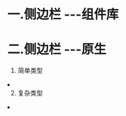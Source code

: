 
# 一.侧边栏 ---组件库
<template>
  <div class="father">
    <div class="fenlei">分类</div>
    <div class="buttom">
      <van-sidebar v-model="active">
        <van-sidebar-item v-for="(item, index) in list" :key="index" :title="item.title"/>
      </van-sidebar>
      <div class="box">{{ log[active].res }}</div>
    </div>
  </div>
</template>

<script>
import { ref } from "vue";
import { Sidebar, SidebarItem } from "vant";

export default {
  setup() {
    const list = ref([
      {
        title: 1,
      },
      {
        title: 2,
      },
      {
        title: 3,
      },
    ]);


    const log = ref([
      {
        res: "44444",
      },
      {
        res: "55555",
      },
      {
        res: "66666",
      },
    ]);

    const active = ref(0);

    return {
      active,
      list,
      log,
    };
  },
};
</script>

<style lang="less" scoped>
.father {
  width: 100%;
  height: 100%;
  .fenlei {
    width: 100%;
    height: 50px;
    background: pink;
    text-align: center;
    line-height: 50px;
  }
  .buttom {
    width: 100%;
    height: calc(100% - 50px);
    display: flex;
    .van-sidebar {
      width: 60px;
      height: 100%;
      display: flex;
      flex-direction: column;
      justify-content: space-between;
      .van-sidebar-item {
        display: flex;
        flex: 1;
        &::before {
          width: 6px;
          height: 100%;
          background: red;
        }
      }
    }
    
  }
}
</style>



# 二.侧边栏 ---原生

1. 简单类型
<li v-for="(item, index) in list" :key="index" @click="active=index" :style="{color:active === index?'red':''}">

2. 复杂类型
<li v-for="(item, index) in list" :key="index" @click="activeindex=index" :class="{ active: activeindex === index }">

<template>
  <div class="father">
    <div class="fenlei">购物车</div>
    <div class="buttom">
      <ul>
        <li v-for="(item, index) in list" :key="index" @click="activeindex=index" :class="{ active: activeindex === index }">
          <span>{{item.title}}</span>
        </li>
      </ul>
      <div class="box">{{ log[activeindex].res }}</div>
    </div>
  </div>
</template>

<script>
import { ref } from "vue";

export default {
  setup() {
    const list = ref([
      {
        title: "帽子",
      },
      {
        title: "衣服",
      },
      {
        title: "鞋子",
      },
    ]);
    const log = ref([
      {
        res: "44444",
      },
      {
        res: "55555",
      },
      {
        res: "66666",
      },
    ]);
    // const fn = ((index)=>{
    //   active.value = index
    // })
    const activeindex = ref(0);

    return {
      activeindex,
      list,
      log,
    };
  },
};
</script>

<style lang="less" scoped>
.father {
  width: 100%;
  height:calc(100% - 49px);
  .fenlei {
    width: 100%;
    height: 50px;
    background: pink;
    text-align: center;
    line-height: 50px;
  }
  .buttom {
    width: 100%;
    height: calc(100% - 50px);
    display: flex;
    ul {
      width: 60px;
      height: 100%;
      display: flex;
      flex-direction: column;
      justify-content: space-between;
      background: burlywood;
      li {
        width: 100%;
        height: calc(100% / 3);
        border-bottom: 1px solid black;
        box-sizing: border-box;
        background: burlywood;
        color: #fff;
        font-size: 22px;
        display: flex;
        justify-content: center;
        align-items: center;
        position: relative;
      }
      .active {
        background: blueviolet;
        &::before {
            content: "";
            position: absolute;
            top: 0;
            left: 0;
            width: 8px;
            height: 100%;
            background: red;
        }
      }
    }
    
  }
}
</style>

